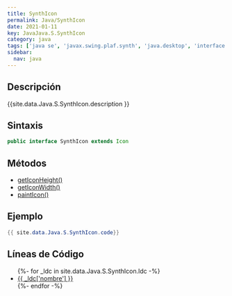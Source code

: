 ```yaml
---
title: SynthIcon
permalink: Java/SynthIcon
date: 2021-01-11
key: JavaJava.S.SynthIcon
category: java
tags: ['java se', 'javax.swing.plaf.synth', 'java.desktop', 'interface java', 'Java 1.0']
sidebar: 
  nav: java
---
```


## Descripción
{{site.data.Java.S.SynthIcon.description }}

## Sintaxis
~~~java
public interface SynthIcon extends Icon
~~~

## Métodos
* [getIconHeight()](/Java/SynthIcon/getIconHeight)
* [getIconWidth()](/Java/SynthIcon/getIconWidth)
* [paintIcon()](/Java/SynthIcon/paintIcon)

## Ejemplo
~~~java
{{ site.data.Java.S.SynthIcon.code}}
~~~

## Líneas de Código
<ul>
{%- for _ldc in site.data.Java.S.SynthIcon.ldc -%}
   <li>
       <a href="{{_ldc['url'] }}">{{ _ldc['nombre'] }}</a>
   </li>
{%- endfor -%}
</ul>
